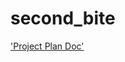 # second_bite

['Project Plan Doc'](https://docs.google.com/document/d/1xYXTYeCuc3K8PQSGhAIkTCDoEv03WV8TdA_EmvcHLko/edit?usp=sharing)
